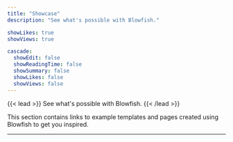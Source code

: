 ```yaml
---
title: "Showcase"
description: "See what's possible with Blowfish."

showLikes: true
showViews: true

cascade:
  showEdit: false
  showReadingTime: false
  showSummary: false
  showLikes: false
  showViews: false
---
```


{{< lead >}}
See what's possible with Blowfish.
{{< /lead >}}

This section contains links to example templates and pages created using Blowfish to get you inspired.

---
